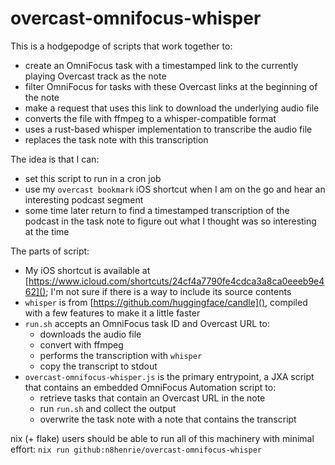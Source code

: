 # overcast-omnifocus-whisper

This is a hodgepodge of scripts that work together to:
- create an OmniFocus task with a timestamped link to the currently playing Overcast track as the note
- filter OmniFocus for tasks with these Overcast links at the beginning of the note
- make a request that uses this link to download the underlying audio file
- converts the file with ffmpeg to a whisper-compatible format
- uses a rust-based whisper implementation to transcribe the audio file
- replaces the task note with this transcription

The idea is that I can:
- set this script to run in a cron job
- use my `overcast bookmark` iOS shortcut when I am on the go and hear an
  interesting podcast segment
- some time later return to find a timestamped transcription of the podcast in
  the task note to figure out what I thought was so interesting at the time

The parts of script:
- My iOS shortcut is available at [https://www.icloud.com/shortcuts/24cf4a7790fe4cdca3a8ca0eeeb9e462](); I'm not sure if there is a way to include its source contents
- `whisper` is from [https://github.com/huggingface/candle](), compiled with a few features to make it a little faster
- `run.sh` accepts an OmniFocus task ID and Overcast URL to:
  - downloads the audio file
  - convert with ffmpeg
  - performs the transcription with `whisper`
  - copy the transcript to stdout
- `overcast-omnifocus-whisper.js` is the primary entrypoint, a JXA script that contains an embedded OmniFocus Automation script to:
  - retrieve tasks that contain an Overcast URL in the note
  - run `run.sh` and collect the output
  - overwrite the task note with a note that contains the transcript

nix (+ flake) users should be able to run all of this machinery with minimal effort: `nix run github:n8henrie/overcast-omnifocus-whisper`
